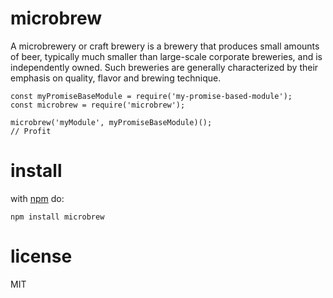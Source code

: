 # microbrew

A microbrewery or craft brewery is a brewery that produces small amounts of beer, typically much smaller than large-scale corporate breweries, and is independently owned. Such breweries are generally characterized by their emphasis on quality, flavor and brewing technique.

```JS
const myPromiseBaseModule = require('my-promise-based-module');
const microbrew = require('microbrew');

microbrew('myModule', myPromiseBaseModule)();
// Profit
```

# install
with [npm](https://npmjs.org) do:

```
npm install microbrew
```

# license

MIT
